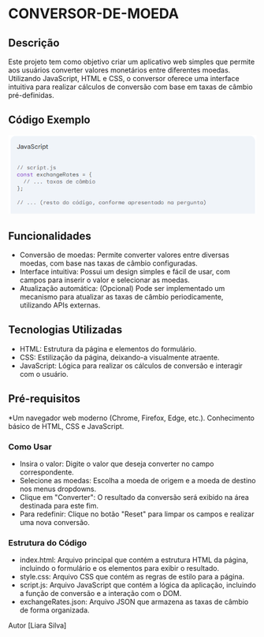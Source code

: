 # CONVERSOR-DE-MOEDA

## Descrição
Este projeto tem como objetivo criar um aplicativo web simples que permite aos usuários converter valores monetários entre diferentes moedas. Utilizando JavaScript, HTML e CSS, o conversor oferece uma interface intuitiva para realizar cálculos de conversão com base em taxas de câmbio pré-definidas.

## Código Exemplo

<img src="m.png">

## Funcionalidades
* Conversão de moedas: Permite converter valores entre diversas moedas, com base nas taxas de câmbio configuradas.
* Interface intuitiva: Possui um design simples e fácil de usar, com campos para inserir o valor e selecionar as moedas.
* Atualização automática: (Opcional) Pode ser implementado um mecanismo para atualizar as taxas de câmbio periodicamente, utilizando APIs externas.
## Tecnologias Utilizadas
* HTML: Estrutura da página e elementos do formulário.
* CSS: Estilização da página, deixando-a visualmente atraente.
* JavaScript: Lógica para realizar os cálculos de conversão e interagir com o usuário.
## Pré-requisitos
*Um navegador web moderno (Chrome, Firefox, Edge, etc.).
Conhecimento básico de HTML, CSS e JavaScript.
### Como Usar
* Insira o valor: Digite o valor que deseja converter no campo correspondente.
* Selecione as moedas: Escolha a moeda de origem e a moeda de destino nos menus dropdowns.
* Clique em "Converter": O resultado da conversão será exibido na área destinada para este fim.
* Para redefinir: Clique no botão "Reset" para limpar os campos e realizar uma nova conversão.
### Estrutura do Código
* index.html: Arquivo principal que contém a estrutura HTML da página, incluindo o formulário e os elementos para exibir o resultado.
* style.css: Arquivo CSS que contém as regras de estilo para a página.
* script.js: Arquivo JavaScript que contém a lógica da aplicação, incluindo a função de conversão e a interação com o DOM.
* exchangeRates.json: Arquivo JSON que armazena as taxas de câmbio de forma organizada.



Autor
[Liara Silva]